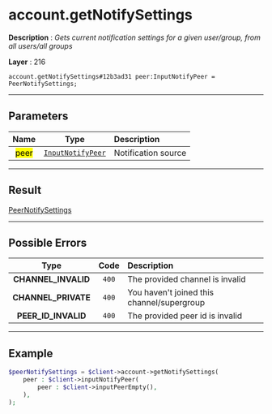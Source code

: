 # account.getNotifySettings

**Description** : *Gets current notification settings for a given user/group, from all users/all groups*

**Layer** : 216

```tl
account.getNotifySettings#12b3ad31 peer:InputNotifyPeer = PeerNotifySettings;
```

---

## Parameters

| Name | Type | Description |
| :---: | :---: | :--- |
| <mark>peer</mark> | [`InputNotifyPeer`](type/InputNotifyPeer) | Notification source |

---

## Result

[PeerNotifySettings](type/PeerNotifySettings)

---

## Possible Errors

| Type | Code | Description |
| :---: | :---: | :--- |
| **CHANNEL_INVALID** | `400` | The provided channel is invalid |
| **CHANNEL_PRIVATE** | `400` | You haven't joined this channel/supergroup |
| **PEER_ID_INVALID** | `400` | The provided peer id is invalid |

---

## Example

```php
$peerNotifySettings = $client->account->getNotifySettings(
	peer : $client->inputNotifyPeer(
		peer : $client->inputPeerEmpty(),
	),
);
```